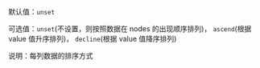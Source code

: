 默认值：`unset`

可选值：`unset`(不设置，则按照数据在 nodes 的出现顺序排列)，
`ascend`(根据 value 值升序排列)，
`decline`(根据 value 值降序排列)

说明：每列数据的排序方式
